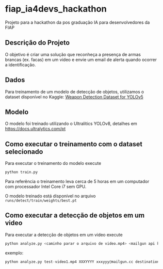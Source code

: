 # fiap_ia4devs_hackathon
Projeto para a hackathon da pos graduação IA para desenvolvedores da FIAP

## Descrição do Projeto

O objetivo é criar uma solução que reconheça a presença de armas brancas (ex. facas) em um video e envie um email de alerta quando ocorrer a identificação.

## Dados

Para treinamento de um modelo de detecção de objetos, utilizamos o dataset disponível no Kaggle: [Weapon Detection Dataset for YOLOv5](https://www.kaggle.com/datasets/raghavnanjappan/weapon-dataset-for-yolov5/)

## Modelo

O modelo foi treinado utilizando o Ultralitics YOLOv8, detalhes em https://docs.ultralytics.com/pt


## Como executar o treinamento com o dataset selecionado

Para executar o treinamento do modelo execute

```python
python train.py
```
Para referência o treinamento leva cerca de 5 horas em um computador com processador Intel Core i7 sem GPU.

O modelo treinado está disponível no arquivo `runs/detect/train/weights/best.pt`

## Como executar a detecção de objetos em um video

Para executar a detecção de objetos em um video execute

```python
python analyze.py <caminho parar o arquivo de video.mp4> <mailgun api key> <mailgun domain> <email alert destination>
```
exemplo:
```python
python analyze.py test-video1.mp4 XXXYYYY xxxyyy@mailgun.cc destination@gmail.com
```